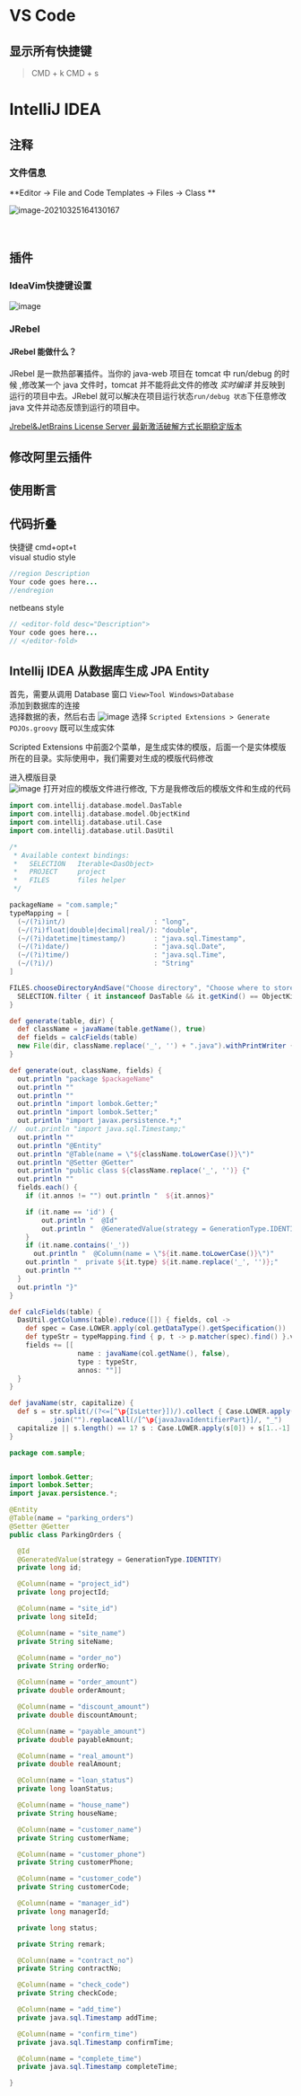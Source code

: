 # VS Code
## 显示所有快捷键
> CMD + k CMD + s


# IntelliJ IDEA
## 注释

### 文件信息
**Editor -> File and Code Templates -> Files -> Class **

![image-20210325164130167](./assets/images/image-20210325164130167.png)

​	


## 插件
### IdeaVim快捷键设置
![image](assets/images/ideavim-shortcut.png)



### JRebel

#### JRebel 能做什么？

JRebel 是一款热部署插件。当你的 java-web 项目在 tomcat 中 run/debug 的时候 ,修改某一个 java 文件时，tomcat 并不能将此文件的修改 *实时编译* 并反映到运行的项目中去。JRebel 就可以解决在项目运行状态`run/debug 状态`下任意修改 java 文件并动态反馈到运行的项目中。



[Jrebel&JetBrains License Server 最新激活破解方式长期稳定版本](https://blog.csdn.net/qierkang/article/details/95095954)



## 修改阿里云插件



## 使用断言

## 代码折叠
快捷键 cmd+opt+t		
visual studio style		

```java	
//region Description  	  
Your code goes here...  	  
//endregion 	
```
netbeans style

```java 	
// <editor-fold desc="Description">    
Your code goes here...    
// </editor-fold>  
```


## Intellij IDEA 从数据库生成 JPA Entity

首先，需要从调用 Database 窗口 `View>Tool Windows>Database`    
添加到数据库的连接		
选择数据的表，然后右击
![image](assets/images/idea-1.png)
选择 `Scripted Extensions > Generate POJOs.groovy` 既可以生成实体

Scripted Extensions 中前面2个菜单，是生成实体的模版，后面一个是实体模版所在的目录。实际使用中，我们需要对生成的模版代码修改

进入模版目录	
![image](assets/images/idea-2.png)
打开对应的模版文件进行修改, 下方是我修改后的模版文件和生成的代码

```groovy
import com.intellij.database.model.DasTable
import com.intellij.database.model.ObjectKind
import com.intellij.database.util.Case
import com.intellij.database.util.DasUtil

/*
 * Available context bindings:
 *   SELECTION   Iterable<DasObject>
 *   PROJECT     project
 *   FILES       files helper
 */

packageName = "com.sample;"
typeMapping = [
  (~/(?i)int/)                      : "long",
  (~/(?i)float|double|decimal|real/): "double",
  (~/(?i)datetime|timestamp/)       : "java.sql.Timestamp",
  (~/(?i)date/)                     : "java.sql.Date",
  (~/(?i)time/)                     : "java.sql.Time",
  (~/(?i)/)                         : "String"
]

FILES.chooseDirectoryAndSave("Choose directory", "Choose where to store generated files") { dir ->
  SELECTION.filter { it instanceof DasTable && it.getKind() == ObjectKind.TABLE }.each { generate(it, dir) }
}

def generate(table, dir) {
  def className = javaName(table.getName(), true)
  def fields = calcFields(table)
  new File(dir, className.replace('_', '') + ".java").withPrintWriter { out -> generate(out, className, fields) }
}

def generate(out, className, fields) {
  out.println "package $packageName"
  out.println ""
  out.println ""
  out.println "import lombok.Getter;"
  out.println "import lombok.Setter;"
  out.println "import javax.persistence.*;"
//  out.println "import java.sql.Timestamp;"
  out.println ""
  out.println "@Entity"
  out.println "@Table(name = \"${className.toLowerCase()}\")"
  out.println "@Setter @Getter"
  out.println "public class ${className.replace('_', '')} {"
  out.println ""
  fields.each() {
    if (it.annos != "") out.println "  ${it.annos}"

    if (it.name == 'id') {
        out.println "  @Id"
        out.println "  @GeneratedValue(strategy = GenerationType.IDENTITY)"
    }
    if (it.name.contains('_'))
      out.println "  @Column(name = \"${it.name.toLowerCase()}\")"
    out.println "  private ${it.type} ${it.name.replace('_', '')};"
    out.println ""
  }
  out.println "}"
}

def calcFields(table) {
  DasUtil.getColumns(table).reduce([]) { fields, col ->
    def spec = Case.LOWER.apply(col.getDataType().getSpecification())
    def typeStr = typeMapping.find { p, t -> p.matcher(spec).find() }.value
    fields += [[
                 name : javaName(col.getName(), false),
                 type : typeStr,
                 annos: ""]]
  }
}

def javaName(str, capitalize) {
  def s = str.split(/(?<=[^\p{IsLetter}])/).collect { Case.LOWER.apply(it).capitalize() }
          .join("").replaceAll(/[^\p{javaJavaIdentifierPart}]/, "_")
  capitalize || s.length() == 1? s : Case.LOWER.apply(s[0]) + s[1..-1]
}

```

```java
package com.sample;


import lombok.Getter;
import lombok.Setter;
import javax.persistence.*;

@Entity
@Table(name = "parking_orders")
@Setter @Getter
public class ParkingOrders {

  @Id
  @GeneratedValue(strategy = GenerationType.IDENTITY)
  private long id;

  @Column(name = "project_id")
  private long projectId;

  @Column(name = "site_id")
  private long siteId;

  @Column(name = "site_name")
  private String siteName;

  @Column(name = "order_no")
  private String orderNo;

  @Column(name = "order_amount")
  private double orderAmount;

  @Column(name = "discount_amount")
  private double discountAmount;

  @Column(name = "payable_amount")
  private double payableAmount;

  @Column(name = "real_amount")
  private double realAmount;

  @Column(name = "loan_status")
  private long loanStatus;

  @Column(name = "house_name")
  private String houseName;

  @Column(name = "customer_name")
  private String customerName;

  @Column(name = "customer_phone")
  private String customerPhone;

  @Column(name = "customer_code")
  private String customerCode;

  @Column(name = "manager_id")
  private long managerId;

  private long status;

  private String remark;

  @Column(name = "contract_no")
  private String contractNo;

  @Column(name = "check_code")
  private String checkCode;

  @Column(name = "add_time")
  private java.sql.Timestamp addTime;

  @Column(name = "confirm_time")
  private java.sql.Timestamp confirmTime;

  @Column(name = "complete_time")
  private java.sql.Timestamp completeTime;

}

```

